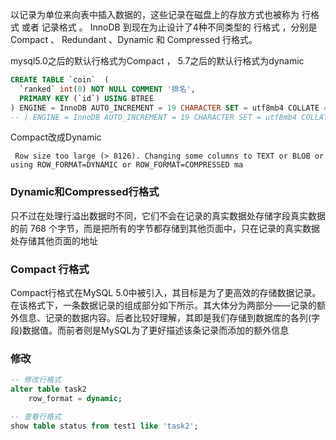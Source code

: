 

以记录为单位来向表中插入数据的，这些记录在磁盘上的存放方式也被称为 行格式 或者 记录格式 。 InnoDB 到现在为止设计了4种不同类型的 行格式 ，分别是 Compact 、 Redundant 、Dynamic 和 Compressed 行格式。

mysql5.0之后的默认行格式为Compact ， 5.7之后的默认行格式为dynamic
```sql
CREATE TABLE `coin`  (
  `ranked` int(0) NOT NULL COMMENT '排名',
  PRIMARY KEY (`id`) USING BTREE
) ENGINE = InnoDB AUTO_INCREMENT = 19 CHARACTER SET = utf8mb4 COLLATE = utf8mb4_bin ROW_FORMAT = Dynamic;
-- ) ENGINE = InnoDB AUTO_INCREMENT = 19 CHARACTER SET = utf8mb4 COLLATE = utf8mb4_bin ROW_FORMAT = Compact;
```

Compact改成Dynamic
```
 Row size too large (> 8126). Changing some columns to TEXT or BLOB or using ROW_FORMAT=DYNAMIC or ROW_FORMAT=COMPRESSED ma
```

### Dynamic和Compressed行格式
只不过在处理行溢出数据时不同，它们不会在记录的真实数据处存储字段真实数据的前 768 个字节，而是把所有的字节都存储到其他页面中，只在记录的真实数据处存储其他页面的地址

### Compact 行格式
Compact行格式在MySQL 5.0中被引入，其目标是为了更高效的存储数据记录。在该格式下，一条数据记录的组成部分如下所示。其大体分为两部分——记录的额外信息、记录的数据内容。后者比较好理解，其即是我们存储到数据库的各列(字段)数据值。而前者则是MySQL为了更好描述该条记录而添加的额外信息

### 修改
```sql
-- 修改行格式
alter table task2
    row_format = dynamic;

-- 查看行格式
show table status from test1 like 'task2';
```
